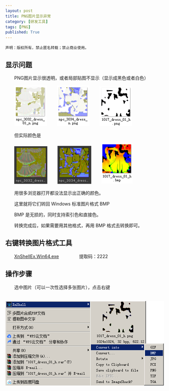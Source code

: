 ```yaml
---
layout: post
title: PNG图片显示异常
category: [研发工具]
tags: [PNG]
published: True
---
```



`声明：版权所有，禁止匿名转载；禁止商业使用。`


## 显示问题
　　PNG图片显示很透明，或者局部贴图不显示（显示成黑色或者白色）

　　<left><img src="/public/img/PNG图片显示异常/1.png"></left>
　　<left><img src="/public/img/PNG图片显示异常/2.png"></left>
　　<left><img src="/public/img/PNG图片显示异常/3.png"></left>

　　但实际颜色是

　　<left><img src="/public/img/PNG图片显示异常/4.png"></left>
　　<left><img src="/public/img/PNG图片显示异常/5.png"></left>
　　<left><img src="/public/img/PNG图片显示异常/6.png"></left>

　　用很多浏览器打开都没法显示出正确的颜色。

　　这里就将它们转回 Windows 标准图片格式 BMP

　　BMP 是无损的，同时支持索引色和直接色。

　　转换完成后，如果需要用其他格式，再用 BMP 格式去转换即可。

## 右键转换图片格式工具
　　[XnShellEx.Win64.exe](链接：https://pan.baidu.com/s/1KeiHnvc_9911ud8Uk08DVA )
　　
　　提取码：2222

## 操作步骤
　　选中图片（可以一次性选择多张图片），点击右键

　　<left><img src="/public/img/PNG图片显示异常/7.png"></left>